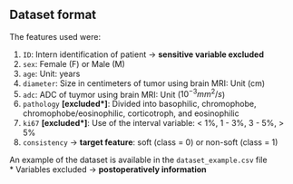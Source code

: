 ## **Dataset format**
The features used were:

1. `ID`: Intern identification of patient $\rightarrow$ **sensitive variable excluded**
2. `sex`: Female (F) or Male (M)
3. `age`: Unit: years
4. `diameter`: Size in centimeters of tumor using brain MRI: Unit (cm)
5. `adc`: ADC of tuymor using brain MRI: Unit ($10^{-3} mm^2/s$)
6. `pathology` __[excluded*]__: Divided into basophilic, chromophobe, chromophobe/eosinophilic, corticotroph, and eosinophilic
7. `ki67` __[excluded*]__: Use of the interval variable: < 1%, 1 - 3%, 3 - 5%, > 5%
8. `consistency` $\rightarrow$ **target feature**: soft (class = 0) or non-soft (class = 1)

An example of the dataset is available in the `dataset_example.csv` file  
$*$ Variables excluded $\rightarrow$ **postoperatively information**
